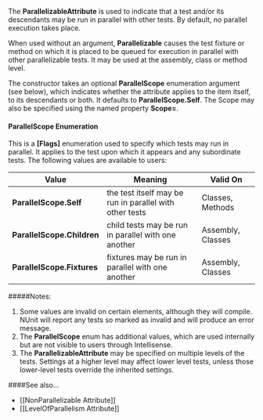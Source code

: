 The **ParallelizableAttribute** is used to indicate that a test and/or its descendants may be run in parallel with other tests. By default, no parallel execution takes place.

When used without an argument, **Parallelizable** causes the test fixture or method on which it is placed to be queued for execution in parallel with other parallelizable tests. It may be used at the assembly, class or method level.

The constructor takes an optional **ParallelScope** enumeration argument (see below), which indicates whether the attribute applies to the item itself, to its descendants or both. It defaults to **ParallelScope.Self**. The Scope may also be specified using the named property <b>Scope=</b>.

<h4>ParallelScope Enumeration</h4>

This is a <b>[Flags]</b> enumeration used to specify which tests may run in parallel. It applies to the test upon which it appears and any subordinate tests. The following values are available to users:

 Value | Meaning | Valid On
-------|---------|---------
**ParallelScope.Self**     | the test itself may be run in parallel with other tests | Classes, Methods
**ParallelScope.Children** | child tests may be run in parallel with one another     | Assembly, Classes
**ParallelScope.Fixtures** | fixtures may be run in parallel with one another        | Assembly, Classes

#####Notes: 
 1. Some values are invalid on certain elements, although they will compile. NUnit will report any tests so marked as invalid and will produce an error message.
 2. The **ParallelScope** enum has additional values, which are used internally but are not visible to users through Intellisense.
 3. The <b>ParallelizableAttribute</b> may be specified on multiple levels of the tests. Settings at a higher level may affect lower level tests, unless those lower-level tests override the inherited settings.

####See also...
 * [[NonParallelizable Attribute]]
 * [[LevelOfParallelism Attribute]]

